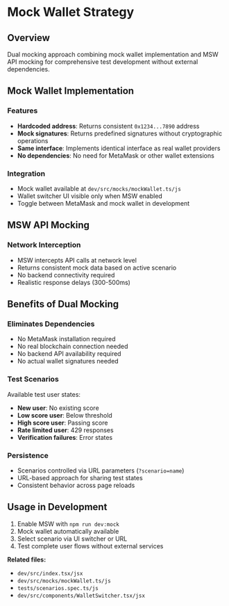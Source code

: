 # Mock Wallet Strategy

## Overview

Dual mocking approach combining mock wallet implementation and MSW API mocking for comprehensive test development without external dependencies.

## Mock Wallet Implementation

### Features

- **Hardcoded address**: Returns consistent `0x1234...7890` address
- **Mock signatures**: Returns predefined signatures without cryptographic operations
- **Same interface**: Implements identical interface as real wallet providers
- **No dependencies**: No need for MetaMask or other wallet extensions

### Integration

- Mock wallet available at `dev/src/mocks/mockWallet.ts/js`
- Wallet switcher UI visible only when MSW enabled
- Toggle between MetaMask and mock wallet in development

## MSW API Mocking

### Network Interception

- MSW intercepts API calls at network level
- Returns consistent mock data based on active scenario
- No backend connectivity required
- Realistic response delays (300-500ms)

## Benefits of Dual Mocking

### Eliminates Dependencies

- No MetaMask installation required
- No real blockchain connection needed
- No backend API availability required
- No actual wallet signatures needed

### Test Scenarios

Available test user states:

- **New user**: No existing score
- **Low score user**: Below threshold
- **High score user**: Passing score
- **Rate limited user**: 429 responses
- **Verification failures**: Error states

### Persistence

- Scenarios controlled via URL parameters (`?scenario=name`)
- URL-based approach for sharing test states
- Consistent behavior across page reloads

## Usage in Development

1. Enable MSW with `npm run dev:mock`
2. Mock wallet automatically available
3. Select scenario via UI switcher or URL
4. Test complete user flows without external services

**Related files:**

- `dev/src/index.tsx/jsx`
- `dev/src/mocks/mockWallet.ts/js`
- `tests/scenarios.spec.ts/js`
- `dev/src/components/WalletSwitcher.tsx/jsx`
